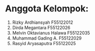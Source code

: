# Anggota Kelompok:
1. Rizky Ardhiansyah F55122012 <br>
2. Dirda Megantara F55122026 <br>
3. Melvin Oktavianus Halawa F55122035 <br>
4. Muhammad Gading A. F55122029 <br>
5. Rasyid Aryasaputra F55122025 <br>
